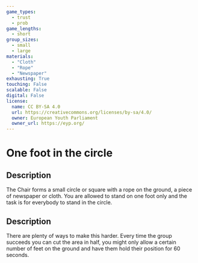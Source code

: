 ```yaml
---
game_types:
  - trust
  - prob
game_lengths:
  - short
group_sizes:
  - small
  - large
materials:
  - "Cloth"
  - "Rope"
  - "Newspaper"
exhausting: True
touching: False
scalable: False
digital: False
license:
  name: CC BY-SA 4.0
  url: https://creativecommons.org/licenses/by-sa/4.0/
  owner: European Youth Parliament
  owner_url: https://eyp.org/
---
```

# One foot in the circle

## Description
The Chair forms a small circle or square with a rope on the ground, a piece of newspaper or cloth. You are allowed to stand on one foot only and the task is for everybody to stand in the circle.

## Description
There are plenty of ways to make this harder. Every time the group succeeds you can cut the area in half, you might only allow a certain number of feet on the ground and have them hold their position for 60 seconds.
